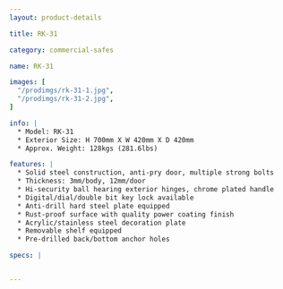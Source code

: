 ```yaml
---
layout: product-details

title: RK-31

category: commercial-safes

name: RK-31

images: [
  "/prodimgs/rk-31-1.jpg",
  "/prodimgs/rk-31-2.jpg",
]

info: |
  * Model: RK-31
  * Exterior Size: H 700mm X W 420mm X D 420mm
  * Approx. Weight: 128kgs (281.6lbs)

features: |
  * Solid steel construction, anti-pry door, multiple strong bolts
  * Thickness: 3mm/body, 12mm/door
  * Hi-security ball hearing exterior hinges, chrome plated handle
  * Digital/dial/double bit key lock available
  * Anti-drill hard steel plate equipped
  * Rust-proof surface with quality power coating finish
  * Acrylic/stainless steel decoration plate
  * Removable shelf equipped
  * Pre-drilled back/bottom anchor holes

specs: |


---
```



